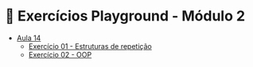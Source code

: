  # :notebook: Exercícios Playground - Módulo 2


 - [Aula 14](https://github.com/majutre/exercicios-dh/tree/master/modulo-02/exercicios-playground/Aula14)
	- [Exercício 01 - Estruturas de repetição](https://github.com/majutre/exercicios-dh/tree/master/modulo-02/exercicios-playground/Aula14/Exercicio01)
	- [Exercício 02 - OOP](https://github.com/majutre/exercicios-dh/tree/master/modulo-02/exercicios-playground/Aula14/Exercicio02)

